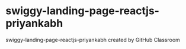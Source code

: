 # swiggy-landing-page-reactjs-priyankabh
swiggy-landing-page-reactjs-priyankabh created by GitHub Classroom
